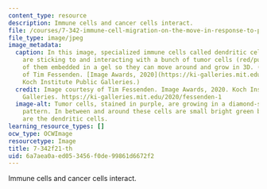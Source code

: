 ```yaml
---
content_type: resource
description: Immune cells and cancer cells interact.
file: /courses/7-342-immune-cell-migration-on-the-move-in-response-to-pathogens-and-cancer-immunotherapy-fall-2021/6a7aea0aed053456f0de99861d6672f2_7-342f21-th.jpg
file_type: image/jpeg
image_metadata:
  caption: In this image, specialized immune cells called dendritic cells (in green)
    are sticking to and interacting with a bunch of tumor cells (red/purple), all
    of them embedded in a gel so they can move around and grow in 3D. (Image courtesy
    of Tim Fessenden. [Image Awards, 2020](https://ki-galleries.mit.edu/2020/fessenden-1).
    Koch Institute Public Galleries.)
  credit: Image courtesy of Tim Fessenden. Image Awards, 2020. Koch Institute Public
    Galleries. https://ki-galleries.mit.edu/2020/fessenden-1
  image-alt: Tumor cells, stained in purple, are growing in a diamond-shaped lattice
    pattern. In between and around these cells are small bright green blobs, which
    are the dendritic cells.
learning_resource_types: []
ocw_type: OCWImage
resourcetype: Image
title: 7-342f21-th
uid: 6a7aea0a-ed05-3456-f0de-99861d6672f2
---
```

Immune cells and cancer cells interact.

